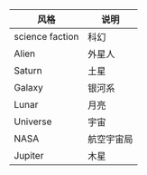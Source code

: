 |风格|说明|
|-|-|
|science faction|	科幻|
|Alien	|外星人|
|Saturn	|土星|
|Galaxy	|银河系|
|Lunar	|月亮|
|Universe	|宇宙|
|NASA	|航空宇宙局|
|Jupiter	|木星|